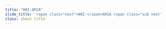 ```yaml
---
title: "WAI-ARIA"
slide_title: '<span class="next">WAI-</span>ARIA <span class="sub next">Accessible Rich Internet Applications</span>'
class: shout title
---
```

<!-- more -->